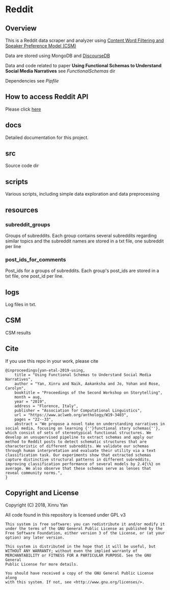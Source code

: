# Reddit

## Overview

This is a Reddit data scraper and analyzer using [Content Word Filtering and Speaker Preference Model (CSM)](https://github.com/yohanjo/Dialogue-Acts)

Data are stored using MongoDB and [DiscourseDB](http://discoursedb.github.io)

Data and code related to paper **Using Functional Schemas to Understand Social Media Narratives** see *FunctionalSchemas* dir

Dependencies see *Pipfile*

## How to access Reddit API

Please click [here](https://www.reddit.com/wiki/api)

## docs

Detailed documentation for this project.

## src

Source code dir

## scripts

Various scripts, including simple data exploration and data preprocessing

## resources

### subreddit_groups

Groups of subreddits. Each group contains several subreddits regarding similar topics  and the subreddit names are stored in a txt file, one subreddit per line

### post_ids_for_comments

Post_ids for a groups of subreddits. Each group's post_ids are stored in a txt file, one post_id per line.

## logs

Log files in txt.

## CSM

CSM results

## Cite
If you use this repo in your work, please cite

```
@inproceedings{yan-etal-2019-using,
    title = "Using Functional Schemas to Understand Social Media Narratives",
    author = "Yan, Xinru and Naik, Aakanksha and Jo, Yohan and Rose, Carolyn",
    booktitle = "Proceedings of the Second Workshop on Storytelling",
    month = aug,
    year = "2019",
    address = "Florence, Italy",
    publisher = "Association for Computational Linguistics",
    url = "https://www.aclweb.org/anthology/W19-3403",
    pages = "22--33",
    abstract = "We propose a novel take on understanding narratives in social media, focusing on learning {''}functional story schemas{''}, which consist of sets of stereotypical functional structures. We develop an unsupervised pipeline to extract schemas and apply our method to Reddit posts to detect schematic structures that are characteristic of different subreddits. We validate our schemas through human interpretation and evaluate their utility via a text classification task. Our experiments show that extracted schemas capture distinctive structural patterns in different subreddits, improving classification performance of several models by 2.4{\%} on average. We also observe that these schemas serve as lenses that reveal community norms.",
}
```

## Copyright and License

Copyright (C) 2018, Xinru Yan

All code found in this repository is licensed under GPL v3

    This system is free software: you can redistribute it and/or modify it
    under the terms of the GNU General Public License as published by the
    Free Software Foundation, either version 3 of the License, or (at your
    option) any later version.
    
    This system is distributed in the hope that it will be useful, but
    WITHOUT ANY WARRANTY; without even the implied warranty of
    MERCHANTABILITY or FITNESS FOR A PARTICULAR PURPOSE. See the GNU General
    Public License for more details.
    
    You should have received a copy of the GNU General Public License along
    with this system. If not, see <http://www.gnu.org/licenses/>.





